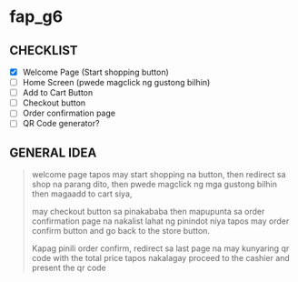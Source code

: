 # fap_g6

## CHECKLIST
- [x] Welcome Page (Start shopping button)
- [ ] Home Screen (pwede magclick ng gustong bilhin)
- [ ] Add to Cart Button
- [ ] Checkout button
- [ ] Order confirmation page
- [ ] QR Code generator?

## GENERAL IDEA
> welcome page tapos may start shopping na button,
> then redirect sa shop na parang dito,
> then pwede magclick ng mga gustong bilhin
> then magaadd to cart siya,
>
> may checkout button sa pinakababa
> then mapupunta sa order confirmation page na nakalist lahat ng pinindot niya
> tapos may order confirm button and go back to the store button.
>
> Kapag pinili order confirm, redirect sa last page na may kunyaring qr code with the total price
> tapos nakalagay proceed to the cashier and present the qr code


